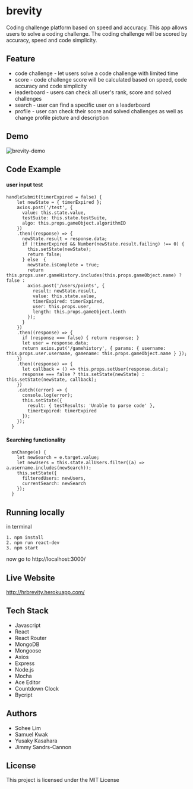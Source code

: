 # brevity
Coding challenge platform based on speed and accuracy. 
This app allows users to solve a coding challenge.  The coding challenge will be scored by accuracy, speed and code simplicity.

## Feature
* code challenge - let users solve a code challenge with limited time
* score - code challenge score will be calculated based on speed, code accuracy and code simplicity
* leaderboard - users can check all user's rank, score and solved challenges
* search - user can find a specific user on a leaderboard
* profile - user can check their score and solved challenges as well as change profile picture and description

## Demo
![brevity-demo](https://user-images.githubusercontent.com/30321742/36118250-60fe683e-100a-11e8-87ee-774dffcac0e5.gif)

## Code Example

#### user input test

```JS
handleSubmit(timerExpired = false) {
    let newState = { timerExpired };
    axios.post('/test', {
      value: this.state.value,
      testSuite: this.state.testSuite,
      algo: this.props.gameObject.algorithmID
    })
    .then((response) => {
      newState.result = response.data;
      if (!timerExpired && Number(newState.result.failing) !== 0) {
        this.setState(newState);
        return false;
      } else  {
        newState.isComplete = true;
        return this.props.user.gameHistory.includes(this.props.gameObject.name) ? false :
        axios.post('/users/points', {
          result: newState.result,
          value: this.state.value,
          timerExpired: timerExpired,
          user: this.props.user,
          length: this.props.gameObject.lenth
        });
      }
    })
    .then((response) => {     
      if (response === false) { return response; }
      let user = response.data;
      return axios.put('/gamehistory', { params: { username: this.props.user.username, gamename: this.props.gameObject.name } });
    })
    .then((response) => {
      let callback = () => this.props.setUser(response.data);
      response === false ? this.setState(newState) : this.setState(newState, callback);
    })
    .catch((error) => {
      console.log(error);
      this.setState({
        result: { testResults: 'Unable to parse code' },
        timerExpired: timerExpired
      });
    });
  }

```
#### Searching functionality

```JS
  onChange(e) {
    let newSearch = e.target.value;
    let newUsers = this.state.allUsers.filter((a) => a.username.includes(newSearch));
    this.setState({
      filteredUsers: newUsers,
      currentSearch: newSearch
    });
  }
```

## Running locally
in terminal
```
1. npm install
2. npm run react-dev
3. npm start
```
now go to http://localhost:3000/

## Live Website
http://hrbrevity.herokuapp.com/

## Tech Stack
* Javascript
* React
* React Router
* MongoDB
* Mongoose
* Axios
* Express
* Node.js
* Mocha
* Ace Editor
* Countdown Clock
* Bycript

## Authors
* Sohee Lim
* Samuel Kwak
* Yusaky Kasahara
* Jimmy Sandrs-Cannon

## License
This project is licensed under the MIT License
